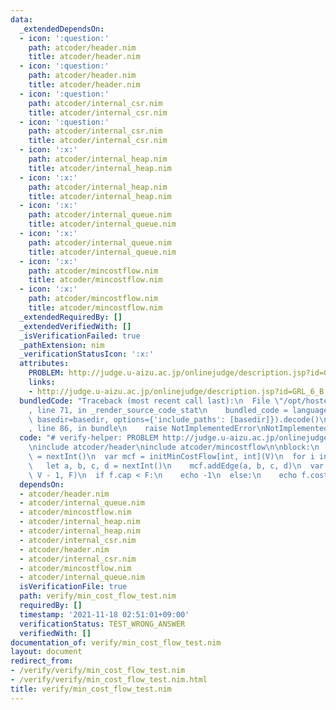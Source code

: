 ```yaml
---
data:
  _extendedDependsOn:
  - icon: ':question:'
    path: atcoder/header.nim
    title: atcoder/header.nim
  - icon: ':question:'
    path: atcoder/header.nim
    title: atcoder/header.nim
  - icon: ':question:'
    path: atcoder/internal_csr.nim
    title: atcoder/internal_csr.nim
  - icon: ':question:'
    path: atcoder/internal_csr.nim
    title: atcoder/internal_csr.nim
  - icon: ':x:'
    path: atcoder/internal_heap.nim
    title: atcoder/internal_heap.nim
  - icon: ':x:'
    path: atcoder/internal_heap.nim
    title: atcoder/internal_heap.nim
  - icon: ':x:'
    path: atcoder/internal_queue.nim
    title: atcoder/internal_queue.nim
  - icon: ':x:'
    path: atcoder/internal_queue.nim
    title: atcoder/internal_queue.nim
  - icon: ':x:'
    path: atcoder/mincostflow.nim
    title: atcoder/mincostflow.nim
  - icon: ':x:'
    path: atcoder/mincostflow.nim
    title: atcoder/mincostflow.nim
  _extendedRequiredBy: []
  _extendedVerifiedWith: []
  _isVerificationFailed: true
  _pathExtension: nim
  _verificationStatusIcon: ':x:'
  attributes:
    PROBLEM: http://judge.u-aizu.ac.jp/onlinejudge/description.jsp?id=GRL_6_B
    links:
    - http://judge.u-aizu.ac.jp/onlinejudge/description.jsp?id=GRL_6_B
  bundledCode: "Traceback (most recent call last):\n  File \"/opt/hostedtoolcache/Python/3.10.0/x64/lib/python3.10/site-packages/onlinejudge_verify/documentation/build.py\"\
    , line 71, in _render_source_code_stat\n    bundled_code = language.bundle(stat.path,\
    \ basedir=basedir, options={'include_paths': [basedir]}).decode()\n  File \"/opt/hostedtoolcache/Python/3.10.0/x64/lib/python3.10/site-packages/onlinejudge_verify/languages/nim.py\"\
    , line 86, in bundle\n    raise NotImplementedError\nNotImplementedError\n"
  code: "# verify-helper: PROBLEM http://judge.u-aizu.ac.jp/onlinejudge/description.jsp?id=GRL_6_B\n\
    \ninclude atcoder/header\ninclude atcoder/mincostflow\n\nblock:\n  let V, E, F\
    \ = nextInt()\n  var mcf = initMinCostFlow[int, int](V)\n  for i in 0..<E:\n \
    \   let a, b, c, d = nextInt()\n    mcf.addEdge(a, b, c, d)\n  var f = mcf.flow(0,\
    \ V - 1, F)\n  if f.cap < F:\n    echo -1\n  else:\n    echo f.cost\n"
  dependsOn:
  - atcoder/header.nim
  - atcoder/internal_queue.nim
  - atcoder/mincostflow.nim
  - atcoder/internal_heap.nim
  - atcoder/internal_heap.nim
  - atcoder/internal_csr.nim
  - atcoder/header.nim
  - atcoder/internal_csr.nim
  - atcoder/mincostflow.nim
  - atcoder/internal_queue.nim
  isVerificationFile: true
  path: verify/min_cost_flow_test.nim
  requiredBy: []
  timestamp: '2021-11-18 02:51:01+09:00'
  verificationStatus: TEST_WRONG_ANSWER
  verifiedWith: []
documentation_of: verify/min_cost_flow_test.nim
layout: document
redirect_from:
- /verify/verify/min_cost_flow_test.nim
- /verify/verify/min_cost_flow_test.nim.html
title: verify/min_cost_flow_test.nim
---
```

